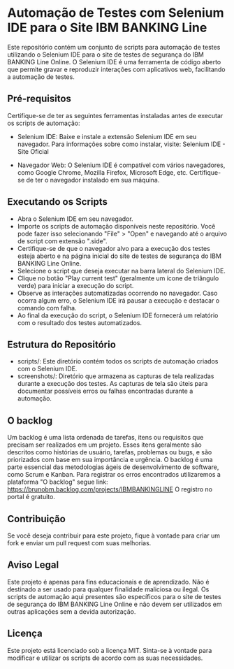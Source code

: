 # Automação de Testes com Selenium IDE para o Site  IBM BANKING Line 
Este repositório contém um conjunto de scripts para automação de testes utilizando o Selenium IDE para o site de testes de segurança do IBM BANKING Line Online. O Selenium IDE é uma ferramenta de código aberto que permite gravar e reproduzir interações com aplicativos web, facilitando a automação de testes.
## Pré-requisitos
Certifique-se de ter as seguintes ferramentas instaladas antes de executar os scripts de automação:
* Selenium IDE: Baixe e instale a extensão Selenium IDE em seu navegador.
 Para informações sobre como instalar, visite: Selenium IDE - Site Oficial

* Navegador Web: O Selenium IDE é compatível com vários navegadores, como Google Chrome, Mozilla Firefox, Microsoft Edge, etc. Certifique-se de ter o navegador instalado em sua máquina.
## Executando os Scripts
* Abra o Selenium IDE em seu navegador.
* Importe os scripts de automação disponíveis neste repositório. Você pode fazer isso selecionando "File" > "Open" e navegando até o arquivo de script com extensão ".side".
* Certifique-se de que o navegador alvo para a execução dos testes esteja aberto e na página inicial do site de testes de segurança do IBM BANKING Line Online.
* Selecione o script que deseja executar na barra lateral do Selenium IDE.
* Clique no botão "Play current test" (geralmente um ícone de triângulo verde) para iniciar a execução do script.
* Observe as interações automatizadas ocorrendo no navegador. Caso ocorra algum erro, o Selenium IDE irá pausar a execução e destacar o comando com falha.
* Ao final da execução do script, o Selenium IDE fornecerá um relatório com o resultado dos testes automatizados.
## Estrutura do Repositório
* scripts/: Este diretório contém todos os scripts de automação criados com o Selenium IDE.
* screenshots/: Diretório que armazena as capturas de tela realizadas durante a execução dos testes. As capturas de tela são úteis para documentar possíveis erros ou falhas encontradas durante a automação.
## O backlog
Um backlog é uma lista ordenada de tarefas, itens ou requisitos que precisam ser realizados em um projeto. Esses itens geralmente são descritos como histórias de usuário, tarefas, problemas ou bugs, e são priorizados com base em sua importância e urgência. O backlog é uma parte essencial das metodologias ágeis de desenvolvimento de software, como Scrum e Kanban.
Para registrar os erros encontrados utilizaremos a plataforma "O backlog"  segue link:  https://brunobm.backlog.com/projects/IBMBANKINGLINE
O registro no portal é gratuito. 
## Contribuição
Se você deseja contribuir para este projeto, fique à vontade para criar um fork e enviar um pull request com suas melhorias.
## Aviso Legal
Este projeto é apenas para fins educacionais e de aprendizado. Não é destinado a ser usado para qualquer finalidade maliciosa ou ilegal. Os scripts de automação aqui presentes são específicos para o site de testes de segurança do IBM BANKING Line Online e não devem ser utilizados em outras aplicações sem a devida autorização.
## Licença
Este projeto está licenciado sob a licença MIT. Sinta-se à vontade para modificar e utilizar os scripts de acordo com as suas necessidades.


